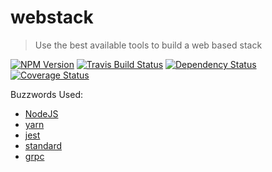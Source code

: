 # webstack

> Use the best available tools to build a web based stack

[![NPM Version](https://img.shields.io/npm/v/webstack.svg)](https://www.npmjs.org/package/webstack)
[![Travis Build Status](https://travis-ci.org/VikramTiwari/webstack.svg)](https://travis-ci.org/VikramTiwari/webstack)
[![Dependency Status](https://dependencyci.com/github/VikramTiwari/webstack/badge)](https://dependencyci.com/github/VikramTiwari/webstack)
[![Coverage Status](https://img.shields.io/coveralls/VikramTiwari/webstack.svg)](https://coveralls.io/r/VikramTiwari/webstack?branch=master)


Buzzwords Used:
- [NodeJS](https://nodejs.org/en/)
- [yarn](https://yarnpkg.com/)
- [jest](https://facebook.github.io/jest/)
- [standard](http://standardjs.com/)
- [grpc](http://www.grpc.io/)
